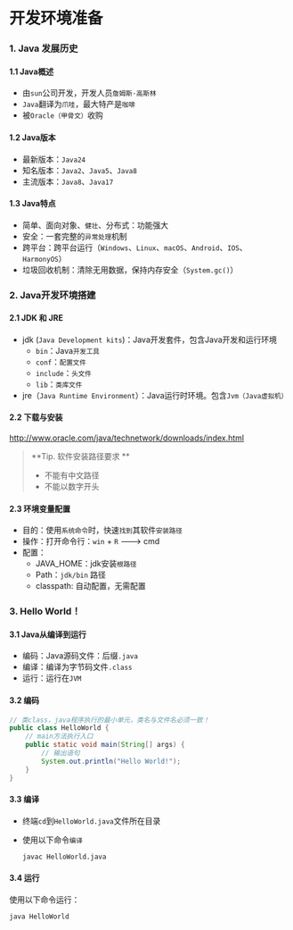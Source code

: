 # 开发环境准备

### 1. Java 发展历史

#### 1.1 Java概述

- 由`sun`公司开发，开发人员`詹姆斯·高斯林`
- `Java`翻译为`爪哇`，最大特产是`咖啡`
- 被`Oracle（甲骨文）`收购

#### 1.2 Java版本

- 最新版本：`Java24`
- 知名版本：`Java2`、`Java5`、`Java8`
- 主流版本：`Java8`、`Java17`

#### 1.3 Java特点

- 简单、面向对象、`健壮`、分布式：功能强大
- 安全：一套完整的`异常处理`机制
- 跨平台：跨平台运行（`Windows`、`Linux`、`macOS`、`Android`、`IOS`、`HarmonyOS`）
- 垃圾回收机制：清除无用数据，保持内存安全（`System.gc()`）



### 2. Java开发环境搭建

#### 2.1 JDK  和 JRE

- jdk (`Java Development kits`)：Java开发套件，包含Java开发和运行环境
  - `bin`：Java`开发工具`
  - `conf`：`配置文件`
  - `include`：`头文件`
  - `lib`：`类库文件`
- jre（`Java Runtime Environment`）：Java运行时环境。包含`Jvm（Java虚拟机）`

#### 2.2 下载与安装

http://www.oracle.com/java/technetwork/downloads/index.html

>**Tip. 软件安装路径要求 **
>
>- 不能有中文路径
>- 不能以数字开头

#### 2.3 环境变量配置

- 目的：使用`系统命令`时，快速`找到`其软件`安装路径`
- 操作：打开命令行：`win` + `R` ---> cmd
- 配置：
  - JAVA_HOME：jdk安装`根路径`
  - Path：`jdk/bin` 路径
  - classpath: 自动配置，无需配置

### 3. Hello World！

#### 3.1 Java从编译到运行

- 编码：Java源码文件：后缀`.java`
- 编译：编译为字节码文件`.class`
- 运行：运行在`JVM`

#### 3.2 编码

```java
// 类class，java程序执行的最小单元，类名与文件名必须一致！
public class HelloWorld {
    // main方法执行入口
    public static void main(String[] args) {
        // 输出语句
        System.out.println("Hello World!");
    }
}
```

#### 3.3 编译

- 终端`cd`到`HelloWorld.java`文件所在目录

- 使用以下命令`编译`

  ``` bash
  javac HelloWorld.java
  ```

#### 3.4 运行

使用以下命令运行：

```bas
java HelloWorld
```


